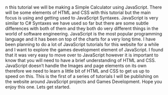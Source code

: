 n this tutorial we will be making a Simple Calculator using JavaScript. There will be some elements of HTML and CSS with this tutorial but the main focus is using and getting used to JavaScript Syntaxes. JavaScript is very similar to C# Syntaxes we have used so far but there are some subtle differences with both of them and they both do very different things in the world of software engineering. JavaScript is the most popular programming language and it has been on top of the charts for a very long time. I have been planning to do a lot of JavaScript tutorials for this website for a while and I want to explore the games development element of JavaScript. I found that it was very easy to move over to JavaScript however it is important to know that you will need to have a brief understanding of HTML and CSS. JavaScript doesn’t handle the Images and page elements on its own therefore we need to learn a little bit of HTML and CSS to get us up to speed on this. This is the first of a series of tutorials I will be publishing on the website around JavaScript projects and Games Development. Hope you enjoy this one. Lets get started.
